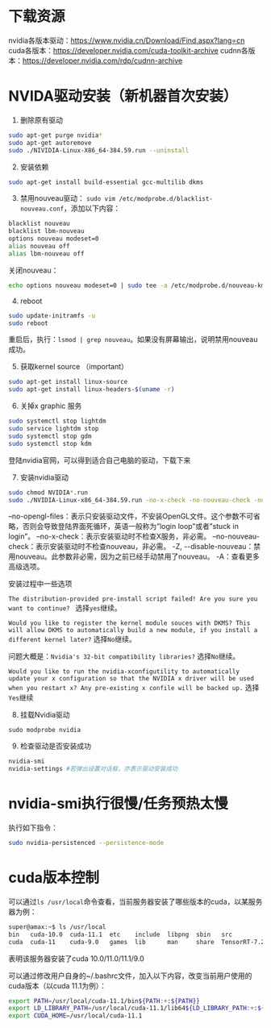 # 下载资源
nvidia各版本驱动：<https://www.nvidia.cn/Download/Find.aspx?lang=cn>
cuda各版本：<https://developer.nvidia.com/cuda-toolkit-archive>
cudnn各版本：<https://developer.nvidia.com/rdp/cudnn-archive>

# NVIDA驱动安装（新机器首次安装）
1. 删除原有驱动
```bash
sudo apt-get purge nvidia*
sudo apt-get autoremove
sudo ./NIVIDIA-Linux-X86_64-384.59.run --uninstall
```
2. 安装依赖
```bash
sudo apt-get install build-essential gcc-multilib dkms
```

3. 禁用nouveau驱动：
`sudo vim /etc/modprobe.d/blacklist-nouveau.conf`，添加以下内容：
```bash
blacklist nouveau
blacklist lbm-nouveau
options nouveau modeset=0
alias nouveau off
alias lbm-nouveau off
```

关闭nouveau：
```bash
echo options nouveau modeset=0 | sudo tee -a /etc/modprobe.d/nouveau-kms.conf
```

4. reboot
```bash
sudo update-initramfs -u
sudo reboot
```
重启后，执行：`lsmod | grep nouveau`。如果没有屏幕输出，说明禁用nouveau成功。

5. 获取kernel source （important）
```bash
sudo apt-get install linux-source
sudo apt-get install linux-headers-$(uname -r)
```

6. 关掉x graphic 服务
```bash
sudo systemctl stop lightdm
sudo service lightdm stop
sudo systemctl stop gdm
sudo systemctl stop kdm
```
登陆nvidia官网，可以得到适合自己电脑的驱动，下载下来

7. 安装nvidia驱动
```bash
sudo chmod NVIDIA*.run
sudo ./NVIDIA-Linux-x86_64-384.59.run -no-x-check -no-nouveau-check -no-opengl-files
```

–no-opengl-files：表示只安装驱动文件，不安装OpenGL文件。这个参数不可省略，否则会导致登陆界面死循环，英语一般称为”login loop”或者”stuck in login”。
–no-x-check：表示安装驱动时不检查X服务，非必需。
–no-nouveau-check：表示安装驱动时不检查nouveau，非必需。
-Z, --disable-nouveau：禁用nouveau。此参数非必需，因为之前已经手动禁用了nouveau。
-A：查看更多高级选项。


安装过程中一些选项

`The distribution-provided pre-install script failed! Are you sure you want to continue? `
选择`yes`继续。

`Would you like to register the kernel module souces with DKMS? This will allow DKMS to automatically build a new module, if you install a different kernel later?`
选择`No`继续。

问题大概是：`Nvidia's 32-bit compatibility libraries?`
选择`No`继续。

`Would you like to run the nvidia-xconfigutility to automatically update your x configuration so that the NVIDIA x driver will be used when you restart x? Any pre-existing x confile will be backed up.`
选择`Yes`继续

8. 挂载Nvidia驱动
```
sudo modprobe nvidia
```

9. 检查驱动是否安装成功
```bash
nvidia-smi
nvidia-settings #若弹出设置对话框，亦表示驱动安装成功
```
# nvidia-smi执行很慢/任务预热太慢
执行如下指令：
```bash
sudo nvidia-persistenced --persistence-mode
```

# cuda版本控制
可以通过`ls /usr/local`命令查看，当前服务器安装了哪些版本的cuda，以某服务器为例：
```bash
super@amax:~$ ls /usr/local
bin   cuda-10.0  cuda-11.1  etc    include  libpng  sbin   src               VideoFX
cuda  cuda-11    cuda-9.0   games  lib      man     share  TensorRT-7.2.2.3
```
表明该服务器安装了cuda 10.0/11.0/11.1/9.0

可以通过修改用户自身的~/.bashrc文件，加入以下内容，改变当前用户使用的cuda版本（以cuda 11.1为例）：
```bash
export PATH=/usr/local/cuda-11.1/bin${PATH:+:${PATH}}
export LD_LIBRARY_PATH=/usr/local/cuda-11.1/lib64${LD_LIBRARY_PATH:+:${LD_LIBRARY_PATH}}
export CUDA_HOME=/usr/local/cuda-11.1
```

